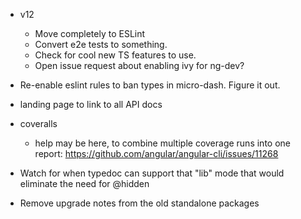- v12

  - Move completely to ESLint
  - Convert e2e tests to something.
  - Check for cool new TS features to use.
  - Open issue request about enabling ivy for ng-dev?

- Re-enable eslint rules to ban types in micro-dash. Figure it out.
- landing page to link to all API docs
- coveralls
  - help may be here, to combine multiple coverage runs into one report: https://github.com/angular/angular-cli/issues/11268
- Watch for when typedoc can support that "lib" mode that would eliminate the need for @hidden
- Remove upgrade notes from the old standalone packages
